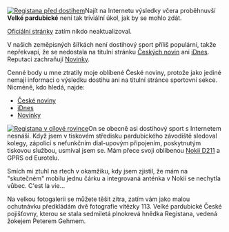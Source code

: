 <!-- dcterms:identifier = riderweblog#93 -->
<!-- dcterms:title = Velká a Internet -->
<!-- np9:categoryId = 2 -->
<!-- x4w:category = Lidé a jiná zvěř -->
<!-- np9:authorId = 1 -->
<!-- np9:authorEmail = michal.valasek@altairis.cz -->
<!-- dcterms:creator = Michal Altair Valášek -->
<!-- dcterms:created = 2003-10-13T01:51:59+02:00 -->
<!-- dcterms:dateAccepted = 2003-10-13T01:51:59+02:00 -->

[![Registana před dostihem](http://weblog.rider.cz/files/registana_1_lq.jpg)](http://weblog.rider.cz/files/registana_1_hq.jpg)Najít na Internetu výsledky včera proběhnuvší **Velké pardubické** není tak triviální úkol, jak by se mohlo zdát.

[Oficiální stránky](http://www.vpcp.cz/) zatím nikdo neaktualizoval.

V našich zeměpisných šířkách není dostihový sport příliš populární, takže nepřekvapí, že se nedostala na titulní stránku [Českých novin](http://www.ceskenoviny.cz/) ani [iDnes](http://www.idnes.cz/). Reputaci zachraňují [Novinky](http://www.novinky.cz/).

Cenné body u mne ztratily moje oblíbené České noviny, protože jako jediné nemají informaci o výsledku dostihu ani na titulní stránce sportovní sekce. Nicméně, kdo hledá, najde:

*   [České noviny](http://www.sportovninoviny.cz/archiv/index_view.php?id=29233)
*   [iDnes](http://sport.idnes.cz/sporty.asp?r=sporty&c=A031012_162556_sporty_rou)
*   [Novinky](http://www.sport.cz/01/72/22.html) 

[![Registana v cílové rovince](http://weblog.rider.cz/files/registana_2_lq.jpg)](http://weblog.rider.cz/files/registana_2_hq.jpg)On se obecně asi dostihový sport s Internetem nesnáší. Když jsem v tiskovém středisku pardubického závodiště sledoval kolegy, zápolící s nefunkčním dial-upovým připojením, poskytnutým tiskovou službou, usmíval jsem se. Mám přece svoji oblíbenou [Nokii D211](http://weblog.rider.cz/ShowRecord.aspx?day=20030810#021619) a GPRS od Eurotelu. 

Smích mi ztuhl na rtech v okamžiku, kdy jsem zjistil, že mám na "skutečném" mobilu jednu čárku a integrovaná anténka v Nokii se nechytla vůbec. C'est la vie...

Na velkou fotogalerii se můžete těšit zítra, zatím vám jako malou ochutnávku předkládám dvě fotografie vítězky 113. Velké pardubické České pojišťovny, kterou se stala sedmiletá plnokrevá hnědka Registana, vedená žokejem Peterem Gehmem.